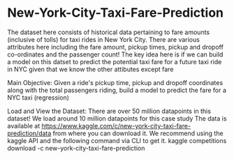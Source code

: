 # New-York-City-Taxi-Fare-Prediction
The dataset here consists of historical data pertaining to fare amounts (inclusive of tolls) for taxi rides in New York City. There are various attributes here including the fare amount, pickup times, pickup and dropoff co-ordinates and the passenger count!
The key idea here is if we can build a model on this datset to predict the potential taxi fare for a future taxi ride in NYC given that we know the other attibutes except fare

Main Objective: Given a ride's pickup time, pickup and dropoff coordinates along with the total passengers riding, build a model to predict the fare for a NYC taxi (regression)

Load and View the Dataset:
There are over 50 million datapoints in this dataset! We load around 10 million datapoints for this case study
The data is available at https://www.kaggle.com/c/new-york-city-taxi-fare-prediction/data from where you can download it.
We recommend using the kaggle API and the following command via CLI to get it.
      kaggle competitions download -c new-york-city-taxi-fare-prediction
